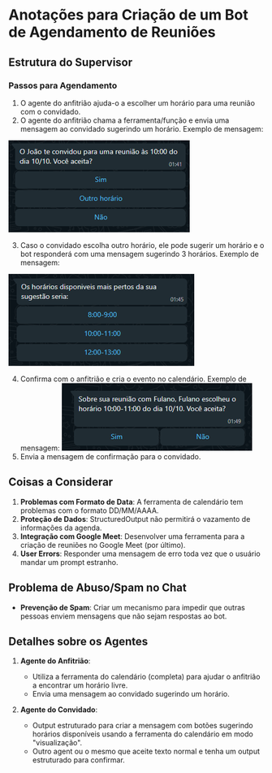 # Anotações para Criação de um Bot de Agendamento de Reuniões

## Estrutura do Supervisor

### Passos para Agendamento

1. O agente do anfitrião ajuda-o a escolher um horário para uma reunião com o convidado.
2. O agente do anfitrião chama a ferramenta/função e envia uma mensagem ao convidado sugerindo um horário. Exemplo de mensagem:

![Exemplo de Botão de Convite](imgs/button-invite.png)

3. Caso o convidado escolha outro horário, ele pode sugerir um horário e o bot responderá com uma mensagem sugerindo 3 horários. Exemplo de mensagem:

![Exemplo de Botão de Convite](imgs/button-suggestion.png)

4. Confirma com o anfitrião e cria o evento no calendário. Exemplo de mensagem:
   ![Exemplo de Botão de Confirmação](imgs/button-confirmation.png)
5. Envia a mensagem de confirmação para o convidado.

## Coisas a Considerar

1. **Problemas com Formato de Data**: A ferramenta de calendário tem problemas com o formato DD/MM/AAAA.
2. **Proteção de Dados**: StructuredOutput não permitirá o vazamento de informações da agenda.
3. **Integração com Google Meet**: Desenvolver uma ferramenta para a criação de reuniões no Google Meet (por último).
4. **User Errors**: Responder uma mensagem de erro toda vez que o usuário mandar um prompt estranho.

## Problema de Abuso/Spam no Chat

- **Prevenção de Spam**: Criar um mecanismo para impedir que outras pessoas enviem mensagens que não sejam respostas ao bot.

## Detalhes sobre os Agentes

1. **Agente do Anfitrião**:

   - Utiliza a ferramenta do calendário (completa) para ajudar o anfitrião a encontrar um horário livre.
   - Envia uma mensagem ao convidado sugerindo um horário.

2. **Agente do Convidado**:

   - Output estruturado para criar a mensagem com botões sugerindo horários disponíveis usando a ferramenta do calendário em modo "visualização".
   - Outro agent ou o mesmo que aceite texto normal e tenha um output estruturado para confirmar.

